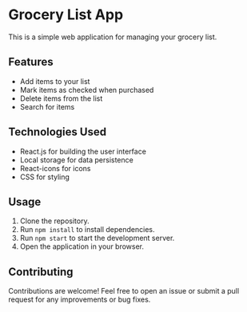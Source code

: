 # Grocery List App

This is a simple web application for managing your grocery list.

## Features

- Add items to your list
- Mark items as checked when purchased
- Delete items from the list
- Search for items

## Technologies Used

- React.js for building the user interface
- Local storage for data persistence
- React-icons for icons
- CSS for styling

## Usage

1. Clone the repository.
2. Run `npm install` to install dependencies.
3. Run `npm start` to start the development server.
4. Open the application in your browser.

## Contributing

Contributions are welcome! Feel free to open an issue or submit a pull request for any improvements or bug fixes.

